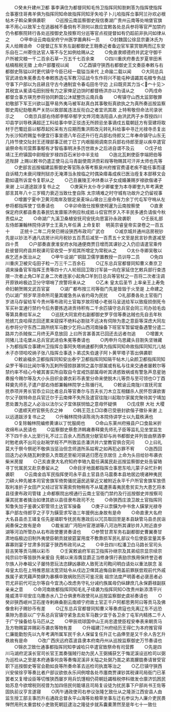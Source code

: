 <!-- { "loadSidebar": true } -->
　　○癸未升建州卫都  事李满住为都督同知毛怜卫指挥同知劄剌答为指挥使指挥佥事塞住哥弗羊俱为指挥同知命故指挥同知牙失哈子卜儿哈指挥佥事阿兰孙欢必根帖木子斡朵果俱袭职
　　○巡按云南监察御史叚信奏湖广贵州云南等处哨堡官旗率不用心以致军士在逃器械不备倘有不测何以救应宜敕各处总兵参将等官严加禁约仍令都察院转行各处巡按御史及按察司分巡等官点视提督如有仍蹈前非执问如律从之
　　○甲申设云南临安府宁州医学置典科一员
　　○封魏国公徐显宗妻沐氏为夫人给赐诰命　○提督辽东军务左副都御史王翱奏近者备边官军蒙赏银两而辽东安乐自在二州寄住达官人等不与乞如例给赐从之
　　○免直隶顺德府并武定守御千户所被灾粮一千二百余石草一万五千七百余束
　　○四川重庆府奏去岁夏旱田禾枯槁租税无徵  上命户部覆视以闻
　　○乙酉镇守狭西右都御史王文奏臣奉敕与右都御史陈镒以时更代镇守今臣已经一载镒当来代  上命踰二载以闻
　　○大同总兵官武进伯朱冕奏去冬奉敕拣选屯军教习征战今东作将兴不能屯种请蠲其屯粮专务战守事下户部以为且耕且守古今通制宜令春屯田冬守边  上曰既资其力当＜宀十见＞其税宜从冕请屯田别授有力之家俾足边饷时都督杨洪亦以为请从之
　　○丙戌命都督佥事方瑛充参将协同黔国公沐斌整饬云南兵备
　　○宥镇守山西太监郭敬罪初敬部下军王兴欲以盔甲易外夷马被军赵真白其事敬衔真欲执之为真所奏巡按监察御史周纪劾敬弗严关防以致部属违法反衔白之者宜讯其故  上特宥敬但命法司录状示之
　　○南京兵部右侍郎李郁卒郁字文烨河南洛阳县人由洪武丙子乡荐授四川卭县学训导秩满超迁工科给事中举正驳违无所顾忌坐事谪戍五载朝廷方有营建将取材于巴蜀廷臣以郁荐起抡采有方应期而集洪熙改元转礼科给事中寻迁光禄寺丞复出为长沙知府赐玺书便宜行事宣德八年召还升行在兵部右侍郎又二年奉命镇守山东无几持节使交阯封王还理部事正统丁巳丁内艰服阕调南京兵部右侍郎至是以疾卒遣官谕祭命有司营葬事郁有才智临事明决多历世故乡之后进自谓不及云
　　○戊子给靖江王府镇国中尉相安岁禄四百石米钞中半支给
　　○迤北瓦剌使臣孛端把伯等还陛辞  上赐以敕书仍遣正使马云马青副使周洪赍彩叚等物赐其可汗并太师也先等
　　○吏部言巡按福建监察御史等官陈永等考察泉州府推官费谨老疾不能任事而谨自诉精力未衰问理刑狱亦无淹滞当永按临之时偶染瘴毒成疾已医治痊复本部移文会勘如谨所诉宜令复职从之
　　○己丑襄陵王冲炑奏以子女成婚兼赐岁禄欲偕诸子来谢  上以道途跋涉复书止之
　　○庚寅升太仆寺少卿崔奎为本寺卿奎九年考满吏部言其年八十三岁精力衰迈当致仕奎自陈  太宗靖难之时守城有功故升之仍留视事
　　○增置宁夏中卫黄河南岸及银定泉麦垛山墩台三座命有力余丁代屯军守哨从左参将都指挥使丁信奏请也
　　○辛卯命致仕按察使柯暹为云南按察使
　　○直隶保定府庆都县奏去春民饥发廪赈济例应秋成抵斗偿官然岁入不丰民多逋负请俟今秋责偿从之
　　○命湖广九溪卫桑植安抚司安抚向思富孙永政袭职
　　○壬辰礼部左侍郎兼翰林院侍讲学士王英九年任满  上命复职
　明英宗睿皇帝实录卷之一百五十
　　正统十二年二月癸巳朔设狭西布政司广武仓
　　○减京城并通州店房税钞先是以钞法不通凡店房计间月税钞五百贯后减至一百贯五十文至是民言钞贵遂减至四十贯
　　○户部奏直隶淮安府水陆通便商贾日增而其课钞之入仍旧请遣官乘传赴彼督同府县并税课司官收受一岁视其所增定为常税从之
　　○太仆寺卿吴敬以疾乞还乡医治从之
　　○甲午设湖广铜鼓卫儒学置教授一员训导二员
　　○免四川重庆卫被灾屯田子粒一万三千二百余石
　　○辽东总兵官都督同知曹义奏京卫调来操备官军指挥王贵等四十六人轮班回卫取讨军装一向在家延住乞敕兵部行查违限一次者止角□羊正身二次者连家小起角□羊到日总兵等官杖之一百将二次者注调开原铁岭极边卫分守墎哨了庶警将来从之
　　○乙未  皇太后圣节  上率亲王上寿免命妇朝贺赐文武百官宴
　　○湖广都布按三司等衙门先是皆毁于火至是  上命建之仍以湖广频岁旱涝命所司量其缓急务从省约毋为民扰
　　○礼部奏各处土官衙门岁进马存留给军今贵州等布政司土官每岁故将矮小老弱马呈送给军以致瘦损倒死令军买补宜通行禁约今后务要拣选进贡待积有二千余匹镇守总兵官会同三司办验毛齿等第具奏给军从之
　　○巡抚大同宣府右副都御史罗亨信等奏达贼也先自去年秋抢掳兀良哈得志回还累来窥探不绝料必劄驻不远决有伺隙为患之意臣等深虑大同左右参将分守东西二路所统军马数少乞将山西河南操备下班官军暂留堤备遇警分遣二路并力杀贼俟二月终无声息放回  上曰所言甚善其已回还去远者勿追
　　○增置大同猪儿洼屯堡从总兵官武进伯朱冕等奏请也
　　○丙申升乌思藏头目劄失坚锉藏卜为都指挥佥事建州卫指挥佥事阿失塔纳速都列俱为指挥同知命故指挥同知兀儿帖木子亦领哈咬纳子张八指挥佥事迭卜弟忒失伯速子阿卜黄罕塔子答出俱袭职
　　○敕谕福余卫都指挥同知安出泰宁卫都指挥同知隔干帖木儿朵颜卫都指挥同知朵罗干等曰比闻尔等为瓦剌所侵掠朕甚悯之盖尔部属或有私与往来交通者屡敕尔等禁约率不经心今被其害实所自取自今宜戒饬部属毋听其诱惑致祸或有警急声息星驰奏报今赐尔等及大小头目织金袭衣彩币表里分命来使脱木儿等赍与至可领也○丁酉释奠先师孔子遣户部右侍郎兼翰林院学士陈循行礼
　　○敕谕云南陇川宣抚司宣抚恭项并男长官忝立曰比者总兵等官奏尔与百夫长刀木立互相讎杀人民怀怨谋欲害尔父子朕特命总兵官迁尔于云南俾不失所及遣官往陇川起取尔家属完聚待其宁靖加恩处置为恶之人必治以法尔父子宜体朕悯恤之意毋怀疑惧
　　○戊戌祭  大社  大稷
　　○遣顺天府官祭先农之神
　　○韩王范土□卬奏已受册封欲偕子徵钋来谢  上以远道跋涉复书止之
　　○升翰林院侍读陈询为本院侍讲学士以九载秩满也
　　○复除翰林院编修黄谏以丁忧服阕也
　　○命山东莱州府掖县户口食盐米折收绵布从民请也
　　○监察御史蔡愈济韩雍奏释奠先师孔子臣等监礼见坐堂监生不下四千余人比至行礼不过三百余人而西庑分献官却与尚书都御史并列皆由祭酒李时勉老病不出司业赵琬学规不严所致监丞潘洪并六堂教官俱合究问
　　○上曰礼莫大于祭今祭祀不敬俱当惩治但念师道所系姑宥之如再犯必罪不宥
　　○迤西回回迭力必失随瓦剌使臣入贡既还至榆河驿逃归愿在京居住  上命为头目给钞布袭衣柴米房屋
　　○己亥直隶大名府知府李辂九载任满属民赴巡按监察御史处告留辂寻丁忧属民又赴京奏留从之
　　○命目牙地面都指挥佥事思东哈儿蒙子朵忙扑剌袭职
　　○云南金齿军民指挥使司永平县土官县丞马震奏本县地居边境诸种夷民刀耕火种先被本司官舍旗军倚势骚扰逼民逃窜近又被附近永平千户所官舍旗军放债取利准折子女田产又经过官军需索赀物稍有不从辄遭荼毒夷民愈贫实为大患乞将本县径隶布政司管辖  上命都察院出榜通行云南土官衙门禁约及行巡按御史并按察司廉其扰害者擒治如律其欲以县径隶布政司不允
　　○命狭西庄浪卫故土官指挥同知鲁失加子鉴袭父职管领土达官军操备
　　○庚子以柰鐄为中书舍人鐄掌光禄寺事户部左侍郎亨之子亨为鐄营求写诰三年援例出身故有是命
　　○命直隶大名府大名县县丞王璘复任先是璘职专抚民有惠政后以冗员取回至是本县缺管马县丞民诣阙奏保之故有是命
　　○裁省湖广沔阳州官港湖等八河泊所其课钞并入附近直步湖等河泊所管办从右布政使蹇贤奏请也
　　○参赞甘肃军务右副都御史曹翼奏甘肃地临极边旧制外夷使臣朝贡就彼筵宴用度不敷靠损军民礼部议今后使臣宜量其多寡寡则宴于甘肃多则宴于狭西布政司从之
　　○辛丑四川松潘卫白马路长官司头目吉笑等贡马赐以彩币
　　○壬寅敕谕府军前卫指挥孙继宗及其弟绍宗显宗续宗纯宗曰尔等皆朕外亲爰自  先朝以来洊膺显爵正当修身慎行表励宗族用保终誉迩者尔族人孙奉祖父子屡恃恩玩法恣肆凶暴欧人致死法司鞫问明白请处以重法朕念  圣母皇太后在上特推恩屈法宽贷姑令从戍边卫俾其追悔自新用盖前罪朕尝观前代外戚族属子弟凭藉声势肆为暴横卒致祸败历历可鉴况我  祖宗法度严明善者必褒恶者必罚尤非前代可比尔等自今宜洗心改虑务守礼分诫约族属毋仍纵肆庶几永保爵禄副朕亲亲之意
　　○命河南故都指挥同知毛礼子续袭为指挥同知○改贵州新添清平兴隆威清平坝安庄乌撒赤水八卫仓俱隶布政使司从巡按监察御史虞祯奏请也
　　○癸卯狭西岷州卫石崖寺剌麻桑劄云南顺宁府故土官正千户阿都思男阿曰等贡马及佛像舍利子赐钞币有差
　　○辽东总兵官都督同知曹义等奏虏寇也先离辽东不远恐乘隙为患臣以广宁系总兵官镇守紧急去处军马数少宜于各卫余丁屯军内精拣二千人于广宁操备给与马匹从之
　　○甲辰琉球国中山王尚忠遣使臣程安奉表来朝贡马及方物赐宴并赐彩币袭衣等物有差
　　○升福建汀州府经历王得仁为本府推官得仁廉能勤恕先以九年考满所属军民千余人保留复任升正七品俸至是又千余人告乞升秩故有是命
　　○改广西庆远府荔波县隶本府南丹州从巡按监察御史万节奏请也
　　○锦衣卫致仕通事都指挥同知李诚哈只卒遣官致祭命有司营葬
　　○先是四川马湖府泥溪长官司长官王嵩奏强贼行劫为民人王弼捕获乞于悔泥溪设巡检司以弼为巡检从之至是本府通事何良等奏悔泥溪非关隘之处弼乃嵩之弟嵩朦胧奏请冒受官职下巡按御史等官会勘如良等所奏命革去巡检司执嵩等治之
　　○乙巳镇守狭西兴安侯徐亨等奏比者户部议欲依永乐间例增各处市廛商贾课钞其税课司局衙门已革罢者又复增设臣等切惟狭西屡岁用兵饥馑相仍荷朝廷蠲租税停科徵发仓廪济饥困民始苏息今欲增税则视昔为加四倍民何能堪且司局复设徒为扰民事下户部尚书王佐等固执前议亨言遂寝
　　○丙午通政使司右参议张隆乞致仕从之隆浙江西安县人由监生授工部主事历升右通政总督永平山海等处粮草坐事左迁右参议为人廉介吏民畏惮然用刑太重尝杖小吏致死朝廷逮治之隆徒步就系囊橐萧然至是年七十一致仕
